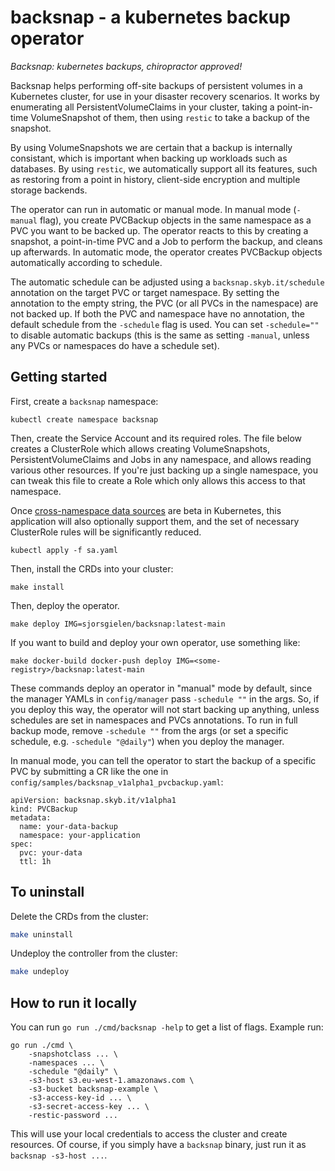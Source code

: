 # backsnap - a kubernetes backup operator

*Backsnap: kubernetes backups, chiropractor approved!*

Backsnap helps performing off-site backups of persistent volumes in a Kubernetes
cluster, for use in your disaster recovery scenarios. It works by enumerating
all PersistentVolumeClaims in your cluster, taking a point-in-time
VolumeSnapshot of them, then using `restic` to take a backup of the snapshot.

By using VolumeSnapshots we are certain that a backup is internally consistant,
which is important when backing up workloads such as databases. By using
`restic`, we automatically support all its features, such as restoring from a
point in history, client-side encryption and multiple storage backends.

The operator can run in automatic or manual mode. In manual mode (`-manual`
flag), you create PVCBackup objects in the same namespace as a PVC you want to
be backed up. The operator reacts to this by creating a snapshot, a
point-in-time PVC and a Job to perform the backup, and cleans up afterwards. In
automatic mode, the operator creates PVCBackup objects automatically according
to schedule.

The automatic schedule can be adjusted using a `backsnap.skyb.it/schedule`
annotation on the target PVC or target namespace. By setting the annotation to
the empty string, the PVC (or all PVCs in the namespace) are not backed up. If
both the PVC and namespace have no annotation, the default schedule from the
`-schedule` flag is used. You can set `-schedule=""` to disable automatic
backups (this is the same as setting `-manual`, unless any PVCs or
namespaces do have a schedule set).

## Getting started

First, create a `backsnap` namespace:

```
kubectl create namespace backsnap
```

Then, create the Service Account and its required roles. The file below creates
a ClusterRole which allows creating VolumeSnapshots, PersistentVolumeClaims and
Jobs in any namespace, and allows reading various other resources. If you're
just backing up a single namespace, you can tweak this file to create a Role
which only allows this access to that namespace.

Once [cross-namespace data sources](https://kubernetes.io/blog/2023/01/02/cross-namespace-data-sources-alpha/)
are beta in Kubernetes, this application will also optionally support them,
and the set of necessary ClusterRole rules will be significantly reduced.

```
kubectl apply -f sa.yaml
```

Then, install the CRDs into your cluster:

```
make install
```

Then, deploy the operator.

```
make deploy IMG=sjorsgielen/backsnap:latest-main
```

If you want to build and deploy your own operator, use something like:

```
make docker-build docker-push deploy IMG=<some-registry>/backsnap:latest-main
````

These commands deploy an operator in "manual" mode by default, since the manager
YAMLs in `config/manager` pass `-schedule ""` in the args. So, if you deploy this
way, the operator will not start backing up anything, unless schedules are set in
namespaces and PVCs annotations. To run in full backup mode, remove
`-schedule ""` from the args (or set a specific schedule, e.g. `-schedule "@daily"`)
when you deploy the manager.

In manual mode, you can tell the operator to start the backup of a specific PVC by
submitting a CR like the one in `config/samples/backsnap_v1alpha1_pvcbackup.yaml`:

```
apiVersion: backsnap.skyb.it/v1alpha1
kind: PVCBackup
metadata:
  name: your-data-backup
  namespace: your-application
spec:
  pvc: your-data
  ttl: 1h
```

## To uninstall

Delete the CRDs from the cluster:

```sh
make uninstall
```

Undeploy the controller from the cluster:

```sh
make undeploy
```

## How to run it locally

You can run `go run ./cmd/backsnap -help` to get a list of flags. Example run:

```
go run ./cmd \
    -snapshotclass ... \
    -namespaces ... \
    -schedule "@daily" \
    -s3-host s3.eu-west-1.amazonaws.com \
    -s3-bucket backsnap-example \
    -s3-access-key-id ... \
    -s3-secret-access-key ... \
    -restic-password ...
```

This will use your local credentials to access the cluster and create resources.
Of course, if you simply have a `backsnap` binary, just run it as `backsnap
-s3-host ...`.
